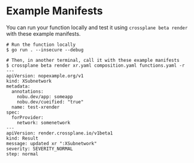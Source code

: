 # Example Manifests

You can run your function locally and test it using `crossplane beta render`
with these example manifests.

```shell
# Run the function locally
$ go run . --insecure --debug
```

```shell
# Then, in another terminal, call it with these example manifests
$ crossplane beta render xr.yaml composition.yaml functions.yaml -r
---
apiVersion: nopexample.org/v1
kind: XSubnetwork
metadata:
  annotations:
    nobu.dev/app: someapp
    nobu.dev/cueified: "true"
  name: test-xrender
spec:
  forProvider:
    network: somenetwork
---
apiVersion: render.crossplane.io/v1beta1
kind: Result
message: updated xr ":XSubnetwork"
severity: SEVERITY_NORMAL
step: normal
```
